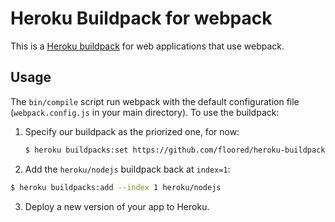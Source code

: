 # Heroku Buildpack for webpack

This is a [Heroku buildpack](http://devcenter.heroku.com/articles/buildpacks) for web applications that use webpack.

## Usage

The `bin/compile` script run webpack with the default configuration file (`webpack.config.js` in your main directory). To use the buildpack:

1. Specify our buildpack as the priorized one, for now:

   ```bash
   $ heroku buildpacks:set https://github.com/floored/heroku-buildpack-webpack
   ```

2. Add the `heroku/nodejs` buildpack back at `index=1`:

  ```bash
  $ heroku buildpacks:add --index 1 heroku/nodejs
  ```

3. Deploy a new version of your app to Heroku.
